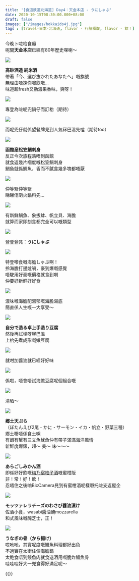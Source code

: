 ```yaml
---
title: '[食道鉄道北海道] Day4：天金本店 - うにしゃぶ'
date: 2020-10-15T08:30:00.000+08:00
draft: false
images: ["/images/hokkaido4j.jpg"]
tags : [travel-日本-北海道, flavor - 行膳積腹, flavor - 飲！]
---
```


今晚卜咗枱食癲  
呢間**天金本店**已經有80年歷史㗎喇～  

![](/images/hokkaido4j1.jpg)

**髙砂酒造 純米酒**  
帶著「今、選び抜かれたあなたへ」嘅旗號  
無理由唔揀你嚟飲嘅...  
味道超fresh又勁濃果香味，爽呀！  

![](/images/hokkaido4j2.jpg)

專登為咗呢兜鍋仔而訂枱（期待）  

![](/images/hokkaido4j3.jpg)

而呢兜仔就係望餐牌見到人気冧巴溫先嗌（期待too）

![](/images/hokkaido4j4.jpg)

**函館産松笠鯛刺身**  
反正今次旅程落唔到函館  
就食返幾片嗰度嘅松笠鯛刺身  
鯛魚就係鯛魚，香而不膩食幾多塊都唔厭  

![](/images/hokkaido4j5.jpg)

仲等緊仲等緊  
睇睇佢啲火鍋料先...

![](/images/hokkaido4j6.jpg)

有新鮮鯛魚、象拔蚌、帆立貝、海膽  
就算而家即刻食都完全可以嘅類型  

![](/images/hokkaido4j7.jpg)

登登登凳：**うにしゃぶ**  

![](/images/hokkaido4j.jpg)

特登嚟食嘅海膽しゃぶ啊！  
拎海膽打邊爐喎，豪到爆嘅感覺  
唔駛用好豪嘅價格就食到喇  
仲要好新鮮好好食  

![](/images/hokkaido4j8.jpg)

濃味嘅海膽配濃郁嘅海膽湯底  
簡直係人生嘅一大享受～  

![](/images/hokkaido4j9.jpg)

**自分で造る卓上手造り豆腐**  
然後再試埋呀冧巴溫  
上枱先煮成形嘅嫩豆腐  

![](/images/hokkaido4j10.jpg)

就咁加醬油就已經好好味  

![](/images/hokkaido4j11.jpg)

係啦，唔會唔試海膽豆腐呢個組合嘅  

![](/images/hokkaido4j12.jpg)

清晒～  

![](/images/hokkaido4j13.jpg)

**郷土天ぷら**  
（ぼたんえび2尾・かに・サーモン・イカ・帆立・野菜三種）  
鄉土嘢唔係食土㗎  
有蝦有蟹有三文魚魷魚仲有帶子滿滿海洋風情  
新鮮度爆錶，超～ 美～ 味～～～  

![](/images/hokkaido4j14.jpg)

**あらごしみかん酒**  
即係好好飲嘅[梅乃宿柚子酒](https://hidie.net/umenoyadoyuzu/)嘅蜜柑版  
非！常！好！飲！  
忍唔住之後响BicCamera見到有蜜柑酒呢樣嘢托咗支返屋企  

![](/images/hokkaido4j15.jpg)

**モッツァレラチーズのわさび醤油漬け**  
佐酒小食，wasabi醬油醃mozzarella  
和式風味嘅醃芝士，正！    

![](/images/hokkaido4j16.jpg)

**うなぎの骨（から揚け）**  
哎吔吔，其實呢度嘅鰻魚料理都好出色    
不過實在太衝住個海膽鍋  
太飽食唔到鰻魚肉就食送酒用嘅脆炸鰻魚骨  
哇哇哇好大一兜食得好滿足呢～  
  
  
  
  
{{<hokkaido>}}
